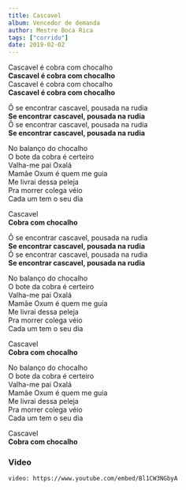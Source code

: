```yaml
---
title: Cascavel
album: Vencedor de demanda
author: Mestre Boca Rica
tags: ["corrido"]
date: 2019-02-02
---
```


Cascavel é cobra com chocalho  
**Cascavel é cobra com chocalho**  
Cascavel é cobra com chocalho  
**Cascavel é cobra com chocalho**

Ô se encontrar cascavel, pousada na rudia  
**Se encontrar cascavel, pousada na rudia**  
Ô se encontrar cascavel, pousada na rudia  
**Se encontrar cascavel, pousada na rudia**

No balanço do chocalho  
O bote da cobra é certeiro  
Valha-me pai Oxalá  
Mamãe Oxum é quem me guia  
Me livrai dessa peleja  
Pra morrer colega véio  
Cada um tem o seu dia

Cascavel  
**Cobra com chocalho**

Ô se encontrar cascavel, pousada na rudia  
**Se encontrar cascavel, pousada na rudia**  
Ô se encontrar cascavel, pousada na rudia  
**Se encontrar cascavel, pousada na rudia**

No balanço do chocalho  
O bote da cobra é certeiro  
Valha-me pai Oxalá  
Mamãe Oxum é quem me guia  
Me livrai dessa peleja  
Pra morrer colega véio  
Cada um tem o seu dia

Cascavel  
**Cobra com chocalho**

No balanço do chocalho  
O bote da cobra é certeiro  
Valha-me pai Oxalá  
Mamãe Oxum é quem me guia  
Me livrai dessa peleja  
Pra morrer colega véio  
Cada um tem o seu dia

Cascavel  
**Cobra com chocalho**
### Video

`video: https://www.youtube.com/embed/Bl1CW3NGbyA`
